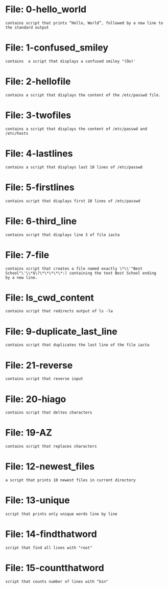 # File: 0-hello_world
	contains script that prints “Hello, World”, followed by a new line to the standard output

# File: 1-confused_smiley
	contains  a script that displays a confused smiley "(Ôo)'

# File: 2-hellofile
	contains a script that displays the content of the /etc/passwd file.

# File: 3-twofiles
	contains a script that displays the content of /etc/passwd and /etc/hosts

# File: 4-lastlines
	contains a script that displays last 10 lines of /etc/passwd

# File: 5-firstlines
	contains script that displays first 10 lines of /etc/passwd

# File: 6-third_line
	contains script that displays line 3 of file iacta

# File: 7-file
	contains script that creates a file named exactly \*\\'"Best School"\'\\*$\?\*\*\*\*\*:) containing the text Best School ending 	by a new line.

# File: ls_cwd_content
	contains script that redirects output of ls -la

# File: 9-duplicate_last_line 
	contains script that duplicates the last line of the file iacta

# File: 21-reverse
	contains script that reverse input

# File:  20-hiago
	contains script that deltes characters

# File: 19-AZ
	contains script that replaces characters

# File: 12-newest_files
	a script that prints 10 newest files in current directory

# File: 13-unique
	script that prints only unique words line by line 

# File: 14-findthatword
	script that find all lines with "root"

# File: 15-countthatword
	script that counts number of lines with "bin"
